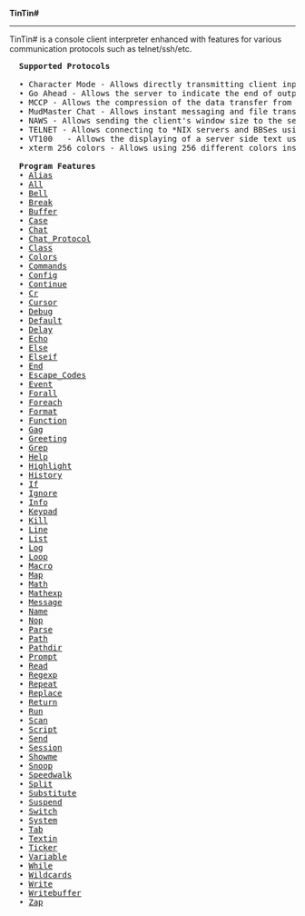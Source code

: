 <b>TinTin#</b>
<hr>

TinTin# is a console client interpreter enhanced with features for various communication protocols such as telnet/ssh/etc.<br>


<pre>
  <b>Supported Protocols</b>

  • Character Mode - Allows directly transmitting client input, required for BBSes, *NIX servers, and roguelikes.
  • Go Ahead - Allows the server to indicate the end of output, allowing better client side prompt handling.
  • MCCP - Allows the compression of the data transfer from the server to the client.
  • MudMaster Chat - Allows instant messaging and file transfers over private P2P connections.
  • NAWS - Allows sending the client's window size to the server.
  • TELNET - Allows connecting to *NIX servers and BBSes using TELOPT negotiations.
  • VT100	- Allows the displaying of a server side text user interface.
  • xterm 256 colors - Allows using 256 different colors instead of the traditional 16.

  <b>Program Features</b>
  • <a href="./docs/Alias.txt">Alias</a>
  • <a href="./docs/All.txt">All</a>
  • <a href="./docs/Bell.txt">Bell</a>
  • <a href="./docs/Break.txt">Break</a>
  • <a href="./docs/Buffer.txt">Buffer</a>
  • <a href="./docs/Case.txt">Case</a>
  • <a href="./docs/Chat.txt">Chat</a>
  • <a href="./docs/Chat_Protocol.txt">Chat_Protocol</a>
  • <a href="./docs/Class.txt">Class</a>
  • <a href="./docs/Colors.txt">Colors</a>
  • <a href="./docs/Commands.txt">Commands</a>
  • <a href="./docs/Config.txt">Config</a>
  • <a href="./docs/Continue.txt">Continue</a>
  • <a href="./docs/Cr.txt">Cr</a>
  • <a href="./docs/Cursor.txt">Cursor</a>
  • <a href="./docs/Debug.txt">Debug</a>
  • <a href="./docs/Default.txt">Default</a>
  • <a href="./docs/Delay.txt">Delay</a>
  • <a href="./docs/Echo.txt">Echo</a>
  • <a href="./docs/Else.txt">Else</a>
  • <a href="./docs/Elseif.txt">Elseif</a>
  • <a href="./docs/End.txt">End</a>
  • <a href="./docs/Escape_Codes.txt">Escape_Codes</a>
  • <a href="./docs/Event.txt">Event</a>
  • <a href="./docs/Forall.txt">Forall</a>
  • <a href="./docs/Foreach.txt">Foreach</a>
  • <a href="./docs/Format.txt">Format</a>
  • <a href="./docs/Function.txt">Function</a>
  • <a href="./docs/Gag.txt">Gag</a>
  • <a href="./docs/Greeting.txt">Greeting</a>
  • <a href="./docs/Grep.txt">Grep</a>
  • <a href="./docs/Help.txt">Help</a>
  • <a href="./docs/Highlight.txt">Highlight</a>
  • <a href="./docs/History.txt">History</a>
  • <a href="./docs/If.txt">If</a>
  • <a href="./docs/Ignore.txt">Ignore</a>
  • <a href="./docs/Info.txt">Info</a>
  • <a href="./docs/Keypad.txt">Keypad</a>
  • <a href="./docs/Kill.txt">Kill</a>
  • <a href="./docs/Line.txt">Line</a>
  • <a href="./docs/List.txt">List</a>
  • <a href="./docs/Log.txt">Log</a>
  • <a href="./docs/Loop.txt">Loop</a>
  • <a href="./docs/Macro.txt">Macro</a>
  • <a href="./docs/Map.txt">Map</a>
  • <a href="./docs/Math.txt">Math</a>
  • <a href="./docs/Mathexp.txt">Mathexp</a>
  • <a href="./docs/Message.txt">Message</a>
  • <a href="./docs/Name.txt">Name</a>
  • <a href="./docs/Nop.txt">Nop</a>
  • <a href="./docs/Parse.txt">Parse</a>
  • <a href="./docs/Path.txt">Path</a>
  • <a href="./docs/Pathdir.txt">Pathdir</a>
  • <a href="./docs/Prompt.txt">Prompt</a>
  • <a href="./docs/Read.txt">Read</a>
  • <a href="./docs/Regexp.txt">Regexp</a>
  • <a href="./docs/Repeat.txt">Repeat</a>
  • <a href="./docs/Replace.txt">Replace</a>
  • <a href="./docs/Return.txt">Return</a>
  • <a href="./docs/Run.txt">Run</a>
  • <a href="./docs/Scan.txt">Scan</a>
  • <a href="./docs/Script.txt">Script</a>
  • <a href="./docs/Send.txt">Send</a>
  • <a href="./docs/Session.txt">Session</a>
  • <a href="./docs/Showme.txt">Showme</a>
  • <a href="./docs/Snoop.txt">Snoop</a>
  • <a href="./docs/Speedwalk.txt">Speedwalk</a>
  • <a href="./docs/Split.txt">Split</a>
  • <a href="./docs/Substitute.txt">Substitute</a>
  • <a href="./docs/Suspend.txt">Suspend</a>
  • <a href="./docs/Switch.txt">Switch</a>
  • <a href="./docs/System.txt">System</a>
  • <a href="./docs/Tab.txt">Tab</a>
  • <a href="./docs/Textin.txt">Textin</a>
  • <a href="./docs/Ticker.txt">Ticker</a>
  • <a href="./docs/Variable.txt">Variable</a>
  • <a href="./docs/While.txt">While</a>
  • <a href="./docs/Wildcards.txt">Wildcards</a>
  • <a href="./docs/Write.txt">Write</a>
  • <a href="./docs/Writebuffer.txt">Writebuffer</a>
  • <a href="./docs/Zap.txt">Zap</a>
</pre>